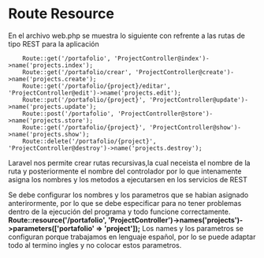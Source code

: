 # Route Resource 

En el archivo web.php se muestra lo siguiente con refrente a las rutas de tipo REST para la aplicación 
~~~
    Route::get('/portafolio', 'ProjectController@index')->name('projects.index');
    Route::get('/portafolio/crear', 'ProjectController@create')->name('projects.create');
    Route::get('/portafolio/{project}/editar', 'ProjectController@edit')->name('projects.edit');
    Route::put('/portafolio/{project}', 'ProjectController@update')->name('projects.update');
    Route::post('/portafolio', 'ProjectController@store')->name('projects.store');
    Route::get('/portafolio/{project}', 'ProjectController@show')->name('projects.show');
    Route::delete('/portafolio/{project}', 'ProjectController@destroy')->name('projects.destroy');
~~~

Laravel nos permite crear rutas recursivas,la cual neceista el nombre de la ruta y posteriormente el nombre del controlador por lo que intenamente asigna los nombres y los metodos a ejecutarsen en los servicios de REST 

Se debe configurar los nombres y los parametros que se habian asignado anterirormente, por lo que se debe especificar para no tener problemas dentro de la ejecución del programa y todo funcione correctamente.
**Route::resource('/portafolio', 'ProjectController')->names('projects')->parameters(['portafolio' => 'project']);**
Los names y los parametros se configuran porque trabajamos en lenguaje español, por lo se  puede adaptar todo al termino ingles y no colocar estos parametros. 
